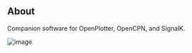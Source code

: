 ## About

Companion software for OpenPlotter, OpenCPN, and SignalK.

![image](https://user-images.githubusercontent.com/453543/180667200-89f4f5fb-e388-4a9a-a71d-ef0aa4760e01.png)
